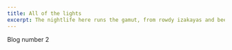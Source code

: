 ```yaml
---
title: All of the lights
excerpt: The nightlife here runs the gamut, from rowdy izakayas and beer bars, to red-light entertainment and the infamous Robot Restaurant.
---
```


Blog number 2